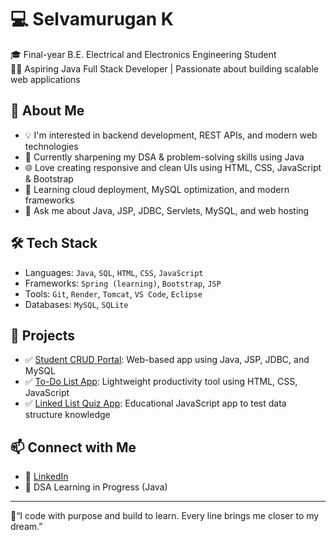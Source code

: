 # 💻 Selvamurugan K

🎓 Final-year B.E. Electrical and Electronics Engineering Student  
👨‍💻 Aspiring Java Full Stack Developer | Passionate about building scalable web applications

## 🚀 About Me
- 💡 I'm interested in backend development, REST APIs, and modern web technologies
- 🔧 Currently sharpening my DSA & problem-solving skills using Java
- 🌐 Love creating responsive and clean UIs using HTML, CSS, JavaScript & Bootstrap
- 🌱 Learning cloud deployment, MySQL optimization, and modern frameworks
- 💬 Ask me about Java, JSP, JDBC, Servlets, MySQL, and web hosting

## 🛠️ Tech Stack
- Languages: `Java`, `SQL`, `HTML`, `CSS`, `JavaScript`
- Frameworks: `Spring (learning)`, `Bootstrap`, `JSP`
- Tools: `Git`, `Render`, `Tomcat`, `VS Code`, `Eclipse`
- Databases: `MySQL`, `SQLite`

## 📌 Projects
- ✅ [Student CRUD Portal](https://crud-portal.onrender.com): Web-based app using Java, JSP, JDBC, and MySQL
- ✅ [To-Do List App](https://selvastrom.github.io/-to-do-list-day8/): Lightweight productivity tool using HTML, CSS, JavaScript
- ✅ [Linked List Quiz App](https://selvastrom.github.io/LinkedList-Quiz-using-frontend/): Educational JavaScript app to test data structure knowledge

## 📫 Connect with Me
- 💼 [LinkedIn](https://www.linkedin.com/in/selva-murugan-k/)
- 🧠 DSA Learning in Progress (Java)

---

📍“I code with purpose and build to learn. Every line brings me closer to my dream.”
